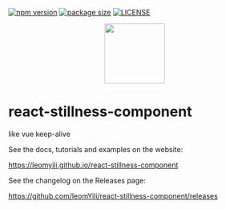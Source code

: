 [![npm version](https://img.shields.io/npm/v/react-stillness-component?color=%23007ec6&style=flat-square)](https://www.npmjs.com/package/react-stillness-component) [![package size](https://img.shields.io/bundlephobia/min/react-stillness-component?style=flat-square)](https://bundlephobia.com/result?p=react-stillness-component@latest) [![LICENSE](https://img.shields.io/npm/l/react-stillness-component.svg?style=flat-square)](https://github.com/leomYili/react-stillness-component/blob/main/LICENSE)

<p align="center">
  <a href="https://github.com/leomYili/react-stillness-component">
    <img width="120" src="https://leomyili.github.io/react-stillness-component/img/logo.png">
  </a>
</p>

# react-stillness-component

like vue keep-alive

See the docs, tutorials and examples on the website:

<https://leomyili.github.io/react-stillness-component>

See the changelog on the Releases page:

<https://github.com/leomYili/react-stillness-component/releases>
